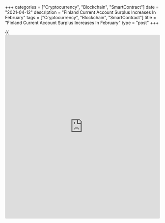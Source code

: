 +++
categories = ["Cryptocurrency", "Blockchain", "SmartContract"]
date = "2021-04-12"
description = "Finland Current Account Surplus Increases In February"
tags = ["Cryptocurrency", "Blockchain", "SmartContract"]
title = "Finland Current Account Surplus Increases In February"
type = "post"
+++

{{<iframe id="large-banner" src="https://www.bounty.group/#slide=28.0" width="100%" height="600" scrolling="no" style="border: 0px solid rgb(216, 221, 230); border-radius: 3px;">}}

Finland's current account surplus increased in February, data from
Statistics Finland showed on Monday.

The current account surplus increased to EUR 373 million in February
from EUR 156 million in January.

The balance of goods trade showed a surplus of EUR 214 million versus
EUR 192 million in the previous month.

The services trade deficit decreased to EUR 278 million in February from
EUR 281 million in the previous month.

The primary income account showed a surplus of EUR 664 million, while
the secondary income account logged a shortfall of EUR 227 million.

On a 12-month moving average basis, the current account surplus was EUR
1.5 billion.

For comments and feedback [contact](https://www.playgroundfx.com/contact/): editorial@rtt[news](https://www.letsplayfx.com/blog/forex-news-website/).com

[Economic News][1]

 **What parts of the world are seeing the best (and worst) economic
performances lately? Click[here][2] to check out our [Econ Scorecard][2]
and find out! See up-to-the-moment [ranking](https://www.playgroundfx.com/blog/crypto-exchange-ranking/)s for the best and worst
performers in [GDP][3], [unemployment rate][4], [inflation][5] and much
more.**

   1. www.rtt[news](https://www.letsplayfx.com/blog/forex-news-website/).com/Content/EconomicNews.aspx
   2. www.rtt[news](https://www.letsplayfx.com/blog/forex-news-website/).com/economic-scorecard/world-rank/unemployment-rate/highest-performance.aspx
   3. www.rtt[news](https://www.letsplayfx.com/blog/forex-news-website/).com/economic-scorecard/world-rank/GDP/highest-performance.aspx
   4. www.rtt[news](https://www.letsplayfx.com/blog/forex-news-website/).com/economic-scorecard/world-rank/unemployment-rate/lowest-performance.aspx
   5. www.rtt[news](https://www.letsplayfx.com/blog/forex-news-website/).com/economic-scorecard/world-rank/CPI/highest-performance.aspx
